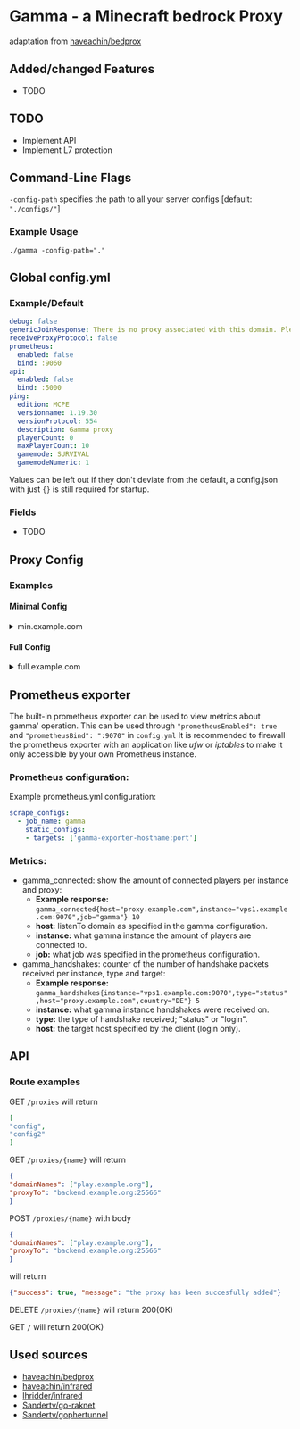 # Gamma - a Minecraft bedrock Proxy

adaptation from [haveachin/bedprox](https://github.com/haveachin/bedprox)

## Added/changed Features

- TODO

## TODO
- Implement API
- Implement L7 protection

## Command-Line Flags

`-config-path` specifies the path to all your server configs [default: `"./configs/"`]

### Example Usage

`./gamma -config-path="."`

## Global config.yml
### Example/Default
```yaml
debug: false
genericJoinResponse: There is no proxy associated with this domain. Please check your configuration.
receiveProxyProtocol: false
prometheus:
  enabled: false
  bind: :9060
api:
  enabled: false
  bind: :5000
ping:
  edition: MCPE
  versionname: 1.19.30
  versionProtocol: 554
  description: Gamma proxy
  playerCount: 0
  maxPlayerCount: 10
  gamemode: SURVIVAL
  gamemodeNumeric: 1
```

Values can be left out if they don't deviate from the default, a config.json with just `{}` is still required for startup.
### Fields
- TODO

## Proxy Config

### Examples

#### Minimal Config

<details>
<summary>min.example.com</summary>

```json
{
  "domainNames": ["mc.example.com", "example.com"],
  "proxyTo": ":8080"
}
```

</details>

#### Full Config

<details>
<summary>full.example.com</summary>

```json
{
  "domains": ["mc.example.com", "example.com"],
  "listenTo": ":19132",
  "proxyTo": ":8080",
  "proxyProtocol": false,
  "dialTimeout": 1000,
  "dialTimeoutMessage": "Server is currently offline",
  "sendProxyProtocol": false
}
```

</details>

## Prometheus exporter
The built-in prometheus exporter can be used to view metrics about gamma' operation.
This can be used through `"prometheusEnabled": true` and `"prometheusBind": ":9070"` in `config.yml`
It is recommended to firewall the prometheus exporter with an application like *ufw* or *iptables* to make it only accessible by your own Prometheus instance.
### Prometheus configuration:
Example prometheus.yml configuration:
```yaml
scrape_configs:
  - job_name: gamma
    static_configs:
    - targets: ['gamma-exporter-hostname:port']
```

### Metrics:
* gamma_connected: show the amount of connected players per instance and proxy:
    * **Example response:** `gamma_connected{host="proxy.example.com",instance="vps1.example.com:9070",job="gamma"} 10`
    * **host:** listenTo domain as specified in the gamma configuration.
    * **instance:** what gamma instance the amount of players are connected to.
    * **job:** what job was specified in the prometheus configuration.
* gamma_handshakes: counter of the number of handshake packets received per instance, type and target:
    * **Example response:** `gamma_handshakes{instance="vps1.example.com:9070",type="status",host="proxy.example.com",country="DE"} 5`
    * **instance:** what gamma instance handshakes were received on.
    * **type:** the type of handshake received; "status" or "login".
    * **host:** the target host specified by the client (login only).

## API
### Route examples
GET `/proxies` will return
```json
[
"config",
"config2"
]
```

GET `/proxies/{name}` will return
```json
{
"domainNames": ["play.example.org"],
"proxyTo": "backend.example.org:25566"
}
```

POST `/proxies/{name}` with body
```json
{
"domainNames": ["play.example.org"],
"proxyTo": "backend.example.org:25566"
}
```
will return
```json
{"success": true, "message": "the proxy has been succesfully added"}
```

DELETE `/proxies/{name}` will return 200(OK)

GET `/` will return 200(OK)

## Used sources
- [haveachin/bedprox](https://github.com/haveachin/bedprox)
- [haveachin/infrared](https://github.com/haveachin/infrared)
- [lhridder/infrared](https://github.com/lhridder/infrared)
- [Sandertv/go-raknet](https://github.com/Sandertv/go-raknet)
- [Sandertv/gophertunnel](https://github.com/Sandertv/gophertunnel)